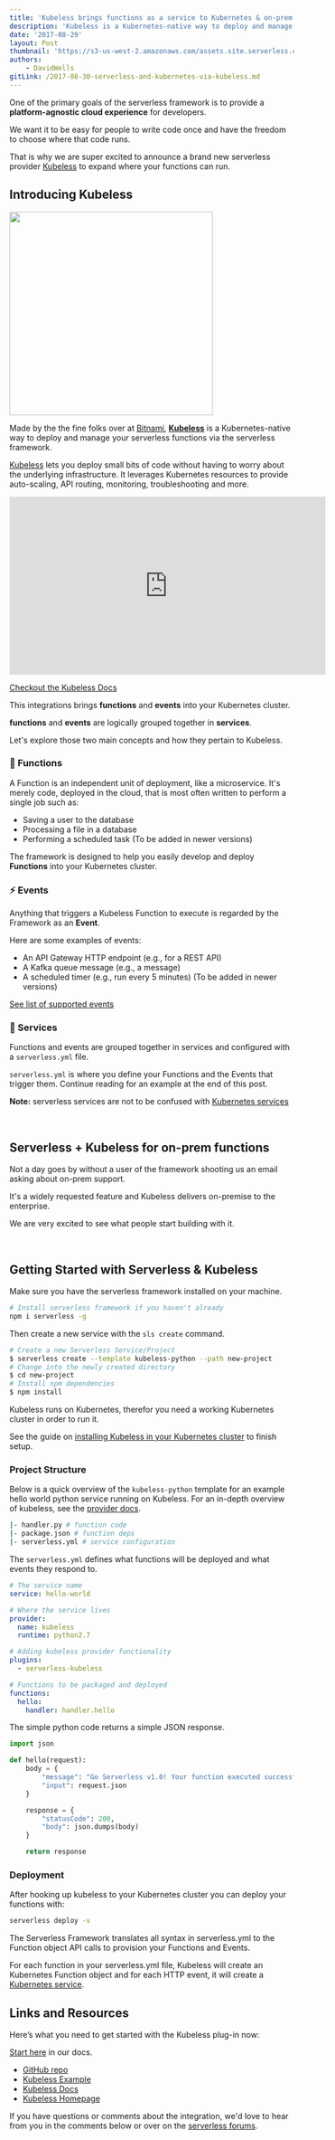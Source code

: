```yaml
---
title: 'Kubeless brings functions as a service to Kubernetes & on-prem'
description: 'Kubeless is a Kubernetes-native way to deploy and manage your serverless functions via the serverless framework'
date: '2017-08-29'
layout: Post
thumbnail: 'https://s3-us-west-2.amazonaws.com/assets.site.serverless.com/blog/kubernetes.png'
authors:
    - DavidWells
gitLink: /2017-08-30-serverless-and-kubernetes-via-kubeless.md
---
```


One of the primary goals of the serverless framework is to provide a **platform-agnostic cloud experience** for developers.

We want it to be easy for people to write code once and have the freedom to choose where that code runs.

That is why we are super excited to announce a brand new serverless provider [Kubeless](http://kubeless.io/) to expand where your functions can run.

## Introducing Kubeless

<a href="http://kubeless.io/" target="_blank">
  <img width="360" src="https://s3-us-west-2.amazonaws.com/assets.site.serverless.com/blog/kubeless.png" />
</a>

Made by the the fine folks over at [Bitnami](https://bitnami.com/), **[Kubeless](http://kubeless.io/)** is a Kubernetes-native way to deploy and manage your serverless functions via the serverless framework.

[Kubeless](https://github.com/kubeless/kubeless) lets you deploy small bits of code without having to worry about the underlying infrastructure. It leverages Kubernetes resources to provide auto-scaling, API routing, monitoring, troubleshooting and more.

<iframe width="560" height="315" src="https://www.youtube.com/embed/ROA7Ig7tD5s" frameborder="0" allowfullscreen></iframe>

[Checkout the Kubeless Docs](https://serverless.com/framework/docs/providers/kubeless/)

This integrations brings **functions** and **events** into your Kubernetes cluster.

**functions** and **events** are logically grouped together in **services**.

Let's explore those two main concepts and how they pertain to Kubeless.

### 🔄 Functions

A Function is an independent unit of deployment, like a microservice. It's merely code, deployed in the cloud, that is most often written to perform a single job such as:

- Saving a user to the database
- Processing a file in a database
- Performing a scheduled task (To be added in newer versions)

The framework is designed to help you easily develop and deploy **Functions** into your Kubernetes cluster.

### ⚡ Events

Anything that triggers a Kubeless Function to execute is regarded by the Framework as an **Event**.

Here are some examples of events:

- An API Gateway HTTP endpoint (e.g., for a REST API)
- A Kafka queue message (e.g., a message)
- A scheduled timer (e.g., run every 5 minutes) (To be added in newer versions)

[See list of supported events](https://serverless.com/framework/docs/providers/kubeless/events/)

### 📡 Services

Functions and events are grouped together in services and configured with a `serverless.yml` file.

`serverless.yml` is where you define your Functions and the Events that trigger them. Continue reading for an example at the end of this post.

**Note:** serverless services are not to be confused with [Kubernetes services](https://kubernetes.io/docs/concepts/services-networking/service/)

<br/>

## Serverless + Kubeless for on-prem functions

Not a day goes by without a user of the framework shooting us an email asking about on-prem support.

It's a widely requested feature and Kubeless delivers on-premise to the enterprise.

We are very excited to see what people start building with it.

<br/>

## Getting Started with Serverless & Kubeless

Make sure you have the serverless framework installed on your machine.

```bash
# Install serverless framework if you haven't already
npm i serverless -g
```

Then create a new service with the `sls create` command.

```bash
# Create a new Serverless Service/Project
$ serverless create --template kubeless-python --path new-project
# Change into the newly created directory
$ cd new-project
# Install npm dependencies
$ npm install
```

Kubeless runs on Kubernetes, therefor you need a working Kubernetes cluster in order to run it.

See the guide on [installing Kubeless in your Kubernetes cluster](/framework/docs/providers/kubeless/guide/installation/) to finish setup.

### Project Structure

Below is a quick overview of the `kubeless-python` template for an example hello world python service running on Kubeless. For an in-depth overview of kubeless, see the [provider docs](/framework/docs/providers/kubeless/).

```bash
|- handler.py # function code
|- package.json # function deps
|- serverless.yml # service configuration
```

The `serverless.yml` defines what functions will be deployed and what events they respond to.

```yaml
# The service name
service: hello-world

# Where the service lives
provider:
  name: kubeless
  runtime: python2.7

# Adding kubeless provider functionality
plugins:
  - serverless-kubeless

# Functions to be packaged and deployed
functions:
  hello:
    handler: handler.hello
```

The simple python code returns a simple JSON response.

```python
import json

def hello(request):
    body = {
        "message": "Go Serverless v1.0! Your function executed successfully!",
        "input": request.json
    }

    response = {
        "statusCode": 200,
        "body": json.dumps(body)
    }

    return response
```

### Deployment

After hooking up kubeless to your Kubernetes cluster you can deploy your functions with:

```bash
serverless deploy -v
```

The Serverless Framework translates all syntax in serverless.yml to the Function object API calls to provision your Functions and Events.

For each function in your serverless.yml file, Kubeless will create an Kubernetes Function object and for each HTTP event, it will create a [Kubernetes service](https://kubernetes.io/docs/concepts/services-networking/service/).

## Links and Resources

Here’s what you need to get started with the Kubeless plug-in now:

[Start here](/framework/docs/providers/kubeless/guide/quick-start/) in our docs.

- [GitHub repo](https://github.com/kubeless/kubeless)
- [Kubeless Example](https://github.com/kubeless/kubeless/tree/master/examples)
- [Kubeless Docs](https://serverless.com/framework/docs/providers/kubeless/)
- [Kubeless Homepage](http://kubeless.io/)

If you have questions or comments about the integration, we'd love to hear from you in the comments below or over on the [serverless forums](https://forum.serverless.com/).
